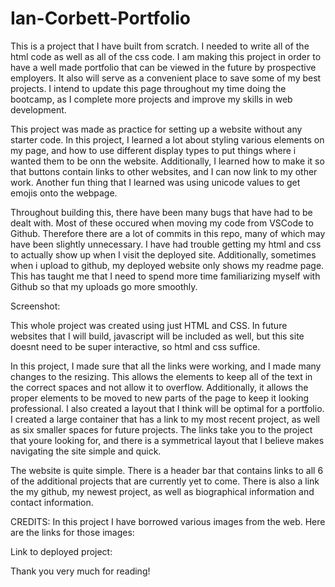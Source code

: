 # Ian-Corbett-Portfolio

This is a project that I have built from scratch. I needed to write all of the html code as well as all of the css code. I am making this project in order to have a well made portfolio that can be viewed in the future by prospective employers. It also will serve as a convenient place to save some of my best projects. I intend to update this page throughout my time doing the bootcamp, as I complete more projects and improve my skills in web development.

This project was made as practice for setting up a website without any starter code. In this project, I learned a lot about styling various elements on my page, and how to use different display types to put things where i wanted them to be onn the website. Additionally, I learned how to make it so that buttons contain links to other websites, and I can now link to my other work. Another fun thing that I learned was using unicode values to get emojis onto the webpage.

Throughout building this, there have been many bugs that have had to be dealt with. Most of these occured when moving my code from VSCode to Github. Therefore there are a lot of commits in this repo, many of which may have been slightly unnecessary. I have had trouble getting my html and css to actually show up when I visit the deployed site. Additionally, sometimes when i upload to github, my deployed website only shows my readme page. This has taught me that I need to spend more time familiarizing myself with Github so that my uploads go more smoothly.

Screenshot: 

This whole project was created using just HTML and CSS. In future websites that I will build, javascript will be included as well, but this site doesnt need to be super interactive, so html and css suffice. 

In this project, I made sure that all the links were working, and I made many changes to the resizing. This allows the elements to keep all of the text in the correct spaces and not allow it to overflow. Additionally, it allows the proper elements to be moved to new parts of the page to keep it looking professional. I also created a layout that I think will be optimal for a portfolio. I created a large container that has a link to my most recent project, as well as six smaller spaces for future projects. The links take you to the project that youre looking for, and there is a symmetrical layout that I believe makes navigating the site simple and quick.

The website is quite simple. There is a header bar that contains links to all 6 of the additional projects that are currently yet to come. There is also a link the my github, my newest project, as well as biographical information and contact information.

CREDITS: In this project I have borrowed various images from the web. Here are the links for those images:

Link to deployed project: [](https://iancorbett.github.io/Ian-Corbett-Portfolio/)

Thank you very much for reading!
